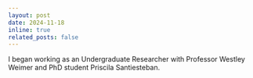 ```yaml
---
layout: post
date: 2024-11-18
inline: true
related_posts: false
---
```


I began working as an Undergraduate Researcher with Professor Westley Weimer and PhD student Priscila Santiesteban.
